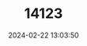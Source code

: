 ---
title: "14123"
category: "Myotis bechsteinii"
draft: false
date: 2024-02-22 13:03:50
languages:
  English: ["Bechstein's Bat", "Bechstein's Myotis", "Bechstein's Myotis"]
  Spanish; Castilian: ["Murciélago Ratonero Forestal"]
  French: ["Murin de Bechstein"]
  Italian: ["Vespertilio di Bechstein"]
---